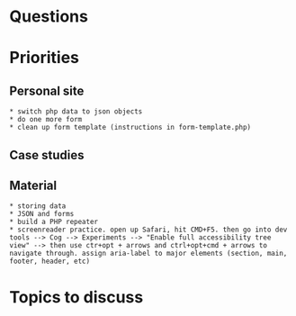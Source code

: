 # Questions

# Priorities

## Personal site
    * switch php data to json objects
    * do one more form
    * clean up form template (instructions in form-template.php)

## Case studies

## Material
    * storing data
    * JSON and forms
    * build a PHP repeater
    * screenreader practice. open up Safari, hit CMD+F5. then go into dev tools --> Cog --> Experiments --> "Enable full accessibility tree view" --> then use ctr+opt + arrows and ctrl+opt+cmd + arrows to navigate through. assign aria-label to major elements (section, main, footer, header, etc)

# Topics to discuss